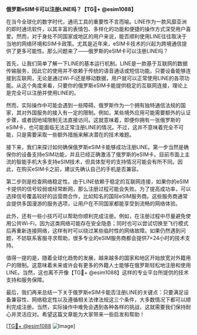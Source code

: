 **俄罗斯eSIM卡可以注册LINE吗？【TG💪+ @esim1088】**

在当今全球化的数字时代，通讯工具的重要性不言而喻。LINE作为一款风靡亚洲的即时通讯软件，以其丰富的表情包、多样化的功能和便捷的操作方式深受用户喜爱。然而，对于身处不同国家或地区的用户来说，能否顺利使用LINE往往取决于当地的网络环境和SIM卡政策。尤其是近年来，eSIM卡技术的兴起为跨境通信提供了更多可能性。那么问题来了——俄罗斯的eSIM卡可以注册LINE吗？

首先，让我们简单了解一下LINE的基本运行机制。LINE是一款基于互联网的数据传输服务，因此它的使用并不依赖于传统的语音通话或短信功能。只要设备能够连接到互联网，无论是通过Wi-Fi还是移动数据，用户就可以正常使用LINE的各项功能。从这个角度来看，只要你的俄罗斯eSIM卡能提供稳定的互联网连接，理论上是完全可以注册并使用LINE的。

然而，实际操作中可能会遇到一些障碍。俄罗斯作为一个拥有独特通信法规的国家，其对外国服务的接入有一定的限制。例如，某些境外应用可能需要额外的认证步骤，或者因地域限制无法直接访问。这就意味着，即便你拥有一张俄罗斯的eSIM卡，也可能面临无法正常注册LINE的情况。不过，这并不意味着完全不可能，只是需要采取一些额外措施来解决潜在的技术难题。

接下来，我们来探讨如何确保俄罗斯eSIM卡能够成功注册LINE。第一步当然是确保你的设备支持eSIM功能，并且已经正确激活了俄罗斯的eSIM卡。目前市面上主流的智能手机大多支持eSIM技术，但具体型号的支持情况可能会有所不同。因此，在购买eSIM卡之前，建议先确认自己的手机是否兼容。

第二步则是检查网络稳定性。由于LINE依赖于稳定的互联网连接，如果你的eSIM卡提供的信号较弱或经常断网，那么注册过程可能会失败。为了提高成功率，可以选择信号覆盖较好的运营商合作，比如知名的国际eSIM服务商。这些服务商通常会提供多国漫游的服务选项，让用户在不同国家都能享受到流畅的网络体验。

此外，还有一些小技巧可以帮助你顺利完成注册。例如，在注册过程中尽量避免使用公共Wi-Fi，因为这类网络可能存在安全隐患；同时也可以尝试切换至飞行模式后再重新连接网络，这样有时可以绕过某些临时性的网络故障。如果仍然遇到问题，不妨联系客服寻求帮助，很多专业的eSIM服务商都会提供7×24小时的技术支持。

值得一提的是，随着全球化趋势的发展，越来越多的国家和地区开始放宽对外籍用户的限制。这意味着未来或许会有更多的外籍人士能够在俄罗斯轻松地注册和使用LINE。当然，这也离不开像【TG💪+ @esim1088】这样的专业平台所提供的技术支持和服务保障。

最后，我们再来总结一下关于俄罗斯eSIM卡能否注册LINE的关键点：只要满足设备兼容性、网络稳定性以及遵循相关法律法规这三个条件，大多数情况下都可以顺利完成注册。当然，实际操作中难免会遇到各种各样的挑战，这就需要我们保持耐心并灵活应对。希望这篇文章能为大家带来一些启发和帮助！

[[TG💪+ @esim1088](https://t.me/s/esim1088) ![Image](https://i.postimg.cc/4NQfJmqS/Snipaste-2025-05-13-00-14-12.png)]